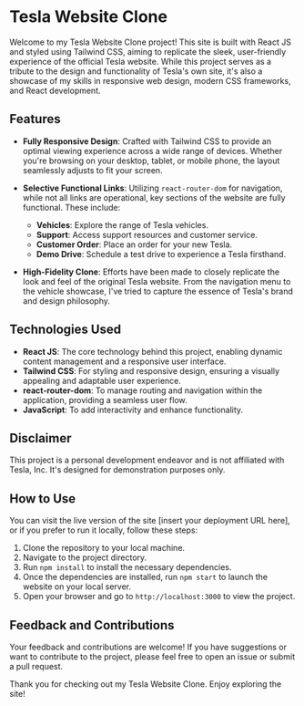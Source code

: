 # Tesla Website Clone

Welcome to my Tesla Website Clone project! This site is built with React JS and styled using Tailwind CSS, aiming to replicate the sleek, user-friendly experience of the official Tesla website. While this project serves as a tribute to the design and functionality of Tesla's own site, it's also a showcase of my skills in responsive web design, modern CSS frameworks, and React development.

## Features

- **Fully Responsive Design**: Crafted with Tailwind CSS to provide an optimal viewing experience across a wide range of devices. Whether you're browsing on your desktop, tablet, or mobile phone, the layout seamlessly adjusts to fit your screen.
  
- **Selective Functional Links**: Utilizing `react-router-dom` for navigation, while not all links are operational, key sections of the website are fully functional. These include:
  - **Vehicles**: Explore the range of Tesla vehicles.
  - **Support**: Access support resources and customer service.
  - **Customer Order**: Place an order for your new Tesla.
  - **Demo Drive**: Schedule a test drive to experience a Tesla firsthand.

- **High-Fidelity Clone**: Efforts have been made to closely replicate the look and feel of the original Tesla website. From the navigation menu to the vehicle showcase, I've tried to capture the essence of Tesla's brand and design philosophy.

## Technologies Used

- **React JS**: The core technology behind this project, enabling dynamic content management and a responsive user interface.
- **Tailwind CSS**: For styling and responsive design, ensuring a visually appealing and adaptable user experience.
- **react-router-dom**: To manage routing and navigation within the application, providing a seamless user flow.
- **JavaScript**: To add interactivity and enhance functionality.

## Disclaimer

This project is a personal development endeavor and is not affiliated with Tesla, Inc. It's designed for demonstration purposes only.

## How to Use

You can visit the live version of the site [insert your deployment URL here], or if you prefer to run it locally, follow these steps:

1. Clone the repository to your local machine.
2. Navigate to the project directory.
3. Run `npm install` to install the necessary dependencies.
4. Once the dependencies are installed, run `npm start` to launch the website on your local server.
5. Open your browser and go to `http://localhost:3000` to view the project.

## Feedback and Contributions

Your feedback and contributions are welcome! If you have suggestions or want to contribute to the project, please feel free to open an issue or submit a pull request.

Thank you for checking out my Tesla Website Clone. Enjoy exploring the site!
